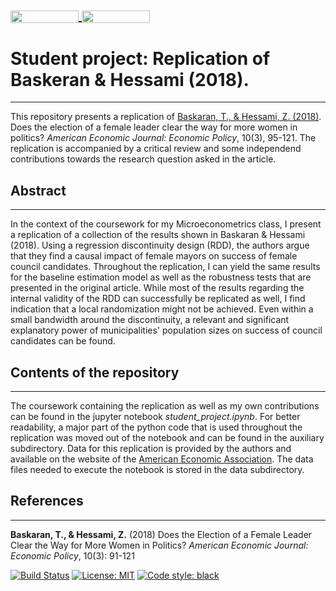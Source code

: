 
<a href="https://nbviewer.jupyter.org/github/HumanCapitalAnalysis/student-project-DaLueke/blob/master/student_project.ipynb"
   target="_parent">
   <img align="center" 
  src="https://raw.githubusercontent.com/jupyter/design/master/logos/Badges/nbviewer_badge.png" 
      width="109" height="20"> 
</a> 
<a href="https://mybinder.org/v2/gh/HumanCapitalAnalysis/student-project-DaLueke/master?filepath=student_project.ipynb"
    target="_parent">
    <img align="center"
       src="https://mybinder.org/badge_logo.svg"
       width="109" height="20">
</a>
---
# Student project: Replication of Baskeran & Hessami (2018). 
---
This repository presents a replication of [Baskaran, T., & Hessami, Z. (2018)](https://www.aeaweb.org/articles?id=10.1257/pol.20170045). Does the election of a female leader clear the way for more women in politics? *American Economic Journal: Economic Policy*, 10(3), 95-121. The replication is accompanied by a critical review and some independend contributions towards the research question asked in the article.

## Abstract
---
In the context of the coursework for my Microeconometrics class, I present a replication of a collection of the results shown in Baskaran & Hessami (2018). Using a regression discontinuity design (RDD), the authors argue that they find a causal impact of female mayors on success of female council candidates. Throughout the replication, I can yield the same results for the baseline estimation model as well as the robustness tests that are presented in the original article. While most of the results regarding the internal validity of the RDD can successfully be replicated as well, I find indication that a local randomization might not be achieved. Even within a small bandwidth around the discontinuity, a relevant and significant explanatory power of municipalities' population sizes on success of council candidates can be found. 

## Contents of the repository
---
The coursework containing the replication as well as my own contributions can be found in the jupyter notebook *student_project.ipynb*. For better readability, a major part of the python code that is used throughout the replication was moved out of the notebook and can be found in the auxiliary subdirectory. Data for this replication is provided by the authors and available on the website of the [American Economic Association](https://www.aeaweb.org/doi/10.1257/pol.20170045.data). The data files needed to execute the notebook is stored in the data subdirectory.

## References
---
**Baskaran, T., & Hessami, Z.** (2018) Does the Election of a Female Leader Clear the Way for More Women in Politics? *American Economic Journal: Economic Policy*, 10(3): 91-121

[![Build Status](https://travis-ci.org/HumanCapitalAnalysis/student-project-DaLueke.svg?branch=master)](https://travis-ci.org/HumanCapitalAnalysis/student-project-DaLueke) [![License: MIT](https://img.shields.io/badge/License-MIT-blue.svg)](HumanCapitalAnalysis/student-project-template/blob/master/LICENSE)
[![Code style: black](https://img.shields.io/badge/code%20style-black-000000.svg)](https://github.com/ambv/black)
